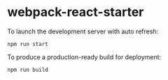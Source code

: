 # webpack-react-starter

To launch the development server with auto refresh: 
```
npm run start
```

To produce a production-ready build for deployment:
```
npm run build
```
